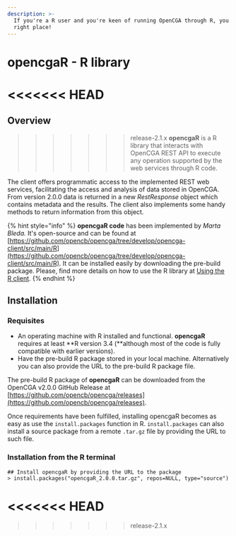 ```yaml
---
description: >-
  If you're a R user and you're keen of running OpenCGA through R, you're in the
  right place!
---
```


# opencgaR - R  library

<<<<<<< HEAD
=======
## Overview <a id="R-Overview"></a>

>>>>>>> release-2.1.x
**opencgaR** is a R library that interacts with OpenCGA REST API to execute any operation supported by the web services through R code.

The client offers programmatic access to the implemented REST web services, facilitating the access and analysis of data stored in OpenCGA. From version 2.0.0 data is returned in a new _RestResponse_ object which contains metadata and the results. The client also implements some handy methods to return information from this object.

{% hint style="info" %}
**opencgaR code** has been implemented by _Marta Bleda._ It's open-source and can be found at [https://github.com/opencb/opencga/tree/develop/opencga-client/src/main/R](https://github.com/opencb/opencga/tree/develop/opencga-client/src/main/R). It can be installed easily by downloading the pre-build package. Please, find more details on how to use the R library at [Using the R client](http://docs.opencb.org/display/opencga/Using+the+R+client).
{% endhint %}

## Installation <a id="R-Installation"></a>

### Requisites

* An operating machine with R installed and functional. **opencgaR** requires at least **R version 3.4 \(**although most of the code is fully compatible with earlier versions\). 
* Have the pre-build R package stored in your local machine. Alternatively you can also provide the URL to the pre-build R package file.

 The pre-build R package of **opencgaR** can be downloaded from the OpenCGA v2.0.0 GitHub Release at [https://github.com/opencb/opencga/releases](https://github.com/opencb/opencga/releases).

Once requirements have been fulfilled, installing opencgaR becomes as easy as use the `install.packages` function in R. `install.packages` can also install a source package from a remote    `.tar.gz` file by providing the URL to such file.

### Installation from the R terminal

```
## Install opencgaR by providing the URL to the package
> install.packages("opencgaR_2.0.0.tar.gz", repos=NULL, type="source")
```

<<<<<<< HEAD
=======


>>>>>>> release-2.1.x
